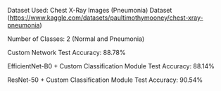 Dataset Used: Chest X-Ray Images (Pneumonia) Dataset (https://www.kaggle.com/datasets/paultimothymooney/chest-xray-pneumonia)

Number of Classes: 2 (Normal and Pneumonia)

Custom Network Test Accuracy: 88.78%

EfficientNet-B0 + Custom Classification Module Test Accuracy: 88.14%

ResNet-50 + Custom Classification Module Test Accuracy: 90.54%

